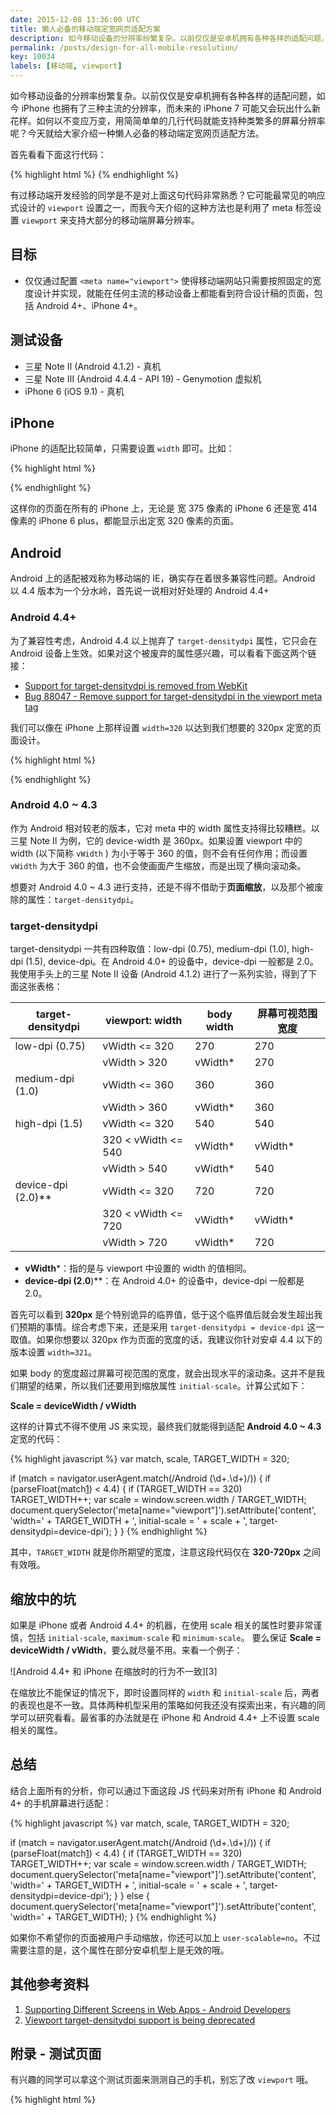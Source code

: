 ```yaml
---
date: 2015-12-08 13:36:00 UTC
title: 懒人必备的移动端定宽网页适配方案
description: 如今移动设备的分辨率纷繁复杂。以前仅仅是安卓机拥有各种各样的适配问题，如今 iPhone 也拥有了三种主流的分辨率，而未来的 iPhone 7 可能又会玩出什么新花样。如何以不变应万变，用简简单单的几行代码就能支持种类繁多的屏幕分辨率呢？今天就给大家介绍一种懒人必备的移动端定宽网页适配方法。
permalink: /posts/design-for-all-mobile-resolution/
key: 10034
labels: [移动端, viewport]
---
```


如今移动设备的分辨率纷繁复杂。以前仅仅是安卓机拥有各种各样的适配问题，如今 iPhone 也拥有了三种主流的分辨率，而未来的 iPhone 7 可能又会玩出什么新花样。如何以不变应万变，用简简单单的几行代码就能支持种类繁多的屏幕分辨率呢？今天就给大家介绍一种懒人必备的移动端定宽网页适配方法。

首先看看下面这行代码：

{% highlight html %}
<meta name="viewport" content="width=device-width, user-scalabel=no">
{% endhighlight %}

有过移动端开发经验的同学是不是对上面这句代码非常熟悉？它可能最常见的响应式设计的 `viewport` 设置之一，而我今天介绍的这种方法也是利用了 meta 标签设置 `viewport` 来支持大部分的移动端屏幕分辨率。

## 目标

- 仅仅通过配置 `<meta name="viewport">` 使得移动端网站只需要按照固定的宽度设计并实现，就能在任何主流的移动设备上都能看到符合设计稿的页面，包括 Android 4+、iPhone 4+。

## 测试设备

- 三星 Note II (Android 4.1.2) - 真机
- 三星 Note III (Android 4.4.4 - API 19) - Genymotion 虚拟机
- iPhone 6 (iOS 9.1) - 真机

## iPhone

iPhone 的适配比较简单，只需要设置 `width` 即可。比如：

{% highlight html %}
<!-- for iPhone -->
<meta name="viewport" content="width=320, user-scalable=no" />
{% endhighlight %}

这样你的页面在所有的 iPhone 上，无论是 宽 375 像素的 iPhone 6 还是宽 414 像素的 iPhone 6 plus，都能显示出定宽 320 像素的页面。

## Android

Android 上的适配被戏称为移动端的 IE，确实存在着很多兼容性问题。Android 以 4.4 版本为一个分水岭，首先说一说相对好处理的 Android 4.4+

### Android 4.4+

为了兼容性考虑，Android 4.4 以上抛弃了 `target-densitydpi` 属性，它只会在 Android 设备上生效。如果对这个被废弃的属性感兴趣，可以看看下面这两个链接：

- [Support for target-densitydpi is removed from WebKit][1]
- [Bug 88047 - Remove support for target-densitydpi in the viewport meta tag][2]

我们可以像在 iPhone 上那样设置 `width=320` 以达到我们想要的 320px 定宽的页面设计。

{% highlight html %}
<!-- for Android 4.4+ -->
<meta name="viewport" content="width=320, user-scalable=no" />
{% endhighlight %}

### Android 4.0 ~ 4.3

作为 Android 相对较老的版本，它对 meta 中的 width 属性支持得比较糟糕。以三星 Note II 为例，它的 device-width 是 360px。如果设置 viewport 中的 width (以下简称 `vWidth` ) 为小于等于 360 的值，则不会有任何作用；而设置 `vWidth` 为大于 360 的值，也不会使画面产生缩放，而是出现了横向滚动条。

想要对 Android 4.0 ~ 4.3 进行支持，还是不得不借助于**页面缩放**，以及那个被废除的属性：`target-densitydpi`。

### target-densitydpi

target-densitydpi 一共有四种取值：low-dpi (0.75), medium-dpi (1.0), high-dpi (1.5), device-dpi。在 Android 4.0+ 的设备中，device-dpi 一般都是 2.0。我使用手头上的三星 Note II 设备 (Android 4.1.2) 进行了一系列实验，得到了下面这张表格：


| target-densitydpi | viewport: width | body width | 屏幕可视范围宽度 |
| ----------------- | --------------- | ---------- | -------------- |
| low-dpi (0.75)    | vWidth <= 320    | 270       | 270           |
|                   | vWidth > 320     | vWidth*   | 270           |
| medium-dpi (1.0)  | vWidth <= 360    | 360       | 360           |
|                   | vWidth > 360     | vWidth*   | 360           |
| high-dpi (1.5)    | vWidth <= 320    | 540       | 540           |
|                   | 320 < vWidth <= 540 | vWidth* | vWidth*      |
|                   | vWidth > 540     | vWidth*    | 540          |
| device-dpi (2.0)**  | vWidth <= 320  | 720        | 720          |
|                   | 320 < vWidth <= 720 | vWidth* | vWidth*      |
|                   | vWidth > 720     | vWidth*    | 720          |

- **vWidth***：指的是与 viewport 中设置的 width 的值相同。
- **device-dpi (2.0**)**：在 Android 4.0+ 的设备中，device-dpi 一般都是 2.0。


首先可以看到 **320px** 是个特别诡异的临界值，低于这个临界值后就会发生超出我们预期的事情。综合考虑下来，还是采用 `target-densitydpi = device-dpi` 这一取值。如果你想要以 320px 作为页面的宽度的话，我建议你针对安卓 4.4 以下的版本设置 `width=321`。

如果 body 的宽度超过屏幕可视范围的宽度，就会出现水平的滚动条。这并不是我们期望的结果，所以我们还要用到缩放属性 `initial-scale`。计算公式如下：

**Scale = deviceWidth / vWidth**

这样的计算式不得不使用 JS 来实现，最终我们就能得到适配 **Android 4.0 ~ 4.3** 定宽的代码：

{% highlight javascript %}
var match,
    scale,
    TARGET_WIDTH = 320;

if (match = navigator.userAgent.match(/Android (\d+\.\d+)/)) {
    if (parseFloat(match[1]) < 4.4) {
        if (TARGET_WIDTH == 320) TARGET_WIDTH++;
        var scale = window.screen.width / TARGET_WIDTH;
        document.querySelector('meta[name="viewport"]').setAttribute('content', 'width=' + TARGET_WIDTH + ', initial-scale = ' + scale + ', target-densitydpi=device-dpi');
    }
}
{% endhighlight %}

其中，`TARGET_WIDTH` 就是你所期望的宽度，注意这段代码仅在 **320-720px** 之间有效哦。

## 缩放中的坑

如果是 iPhone 或者 Android 4.4+ 的机器，在使用 scale 相关的属性时要非常谨慎，包括 `initial-scale`, `maximum-scale` 和 `minimum-scale`。
要么保证 **Scale = deviceWidth / vWidth**，要么就尽量不用。来看一个例子：

![Android 4.4+ 和 iPhone 在缩放时的行为不一致][3]

在缩放比不能保证的情况下，即时设置同样的 `width` 和 `initial-scale` 后，两者的表现也是不一致。具体两种机型采用的策略如何我还没有探索出来，有兴趣的同学可以研究看看。最省事的办法就是在 iPhone 和 Android 4.4+ 上不设置 scale 相关的属性。

## 总结

结合上面所有的分析，你可以通过下面这段 JS 代码来对所有 iPhone 和 Android 4+ 的手机屏幕进行适配：

{% highlight javascript %}
var match,
    scale,
    TARGET_WIDTH = 320;

if (match = navigator.userAgent.match(/Android (\d+\.\d+)/)) {
    if (parseFloat(match[1]) < 4.4) {
        if (TARGET_WIDTH == 320) TARGET_WIDTH++;
        var scale = window.screen.width / TARGET_WIDTH;
        document.querySelector('meta[name="viewport"]').setAttribute('content', 'width=' + TARGET_WIDTH + ', initial-scale = ' + scale + ', target-densitydpi=device-dpi');
    }
} else {
    document.querySelector('meta[name="viewport"]').setAttribute('content', 'width=' + TARGET_WIDTH);
}
{% endhighlight %}

如果你不希望你的页面被用户手动缩放，你还可以加上 `user-scalable=no`。不过需要注意的是，这个属性在部分安卓机型上是无效的哦。

## 其他参考资料

1. [Supporting Different Screens in Web Apps - Android Developers][2]
2. [Viewport target-densitydpi support is being deprecated](http://www.petelepage.com/blog/2013/02/viewport-target-densitydpi-support-is-being-deprecated/)

## 附录 - 测试页面

有兴趣的同学可以拿这个测试页面来测测自己的手机，别忘了改 `viewport` 哦。

{% highlight html %}
<!DOCTYPE html>
<html lang="en">
<head>
    <meta charset="UTF-8">
    <meta name="viewport" content="width=250, initial-scale=1.5, user-scalable=no">
    <title>Document</title>
    <style>
        body {
            margin: 0;
        }

        div {
            background: #000;
            color: #fff;
            font-size: 30px;
            text-align: center;
        }

        .block {
            height: 50px;
            border-bottom: 4px solid #ccc;
        }

        #first  { width: 100px; }
        #second { width: 200px; }
        #third  { width: 300px; }
        #fourth { width: 320px; }
        #log { font-size: 16px; }
    </style>
</head>
<body>
    <div id="first" class="block">100px</div>
    <div id="second" class="block">200px</div>
    <div id="third" class="block">300px</div>
    <div id="fourth" class="block">320px</div>
    <div id="log"></div>
    <script>
        function log(content) {
            var logContainer = document.getElementById('log');
            var p = document.createElement('p');
            p.textContent = content;
            logContainer.appendChild(p);
        }

        log('body width:' + document.body.clientWidth)
        log(document.querySelector('[name="viewport"]').content)
    </script>
</body>
</html>
{% endhighlight %}

[1]: http://stackoverflow.com/questions/11592015/support-for-target-densitydpi-is-removed-from-webkit
[2]: https://bugs.webkit.org/show_bug.cgi?id=88047
[3]: {{ site.static_url }}/posts/viewport.png